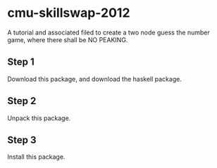 cmu-skillswap-2012
==================

A tutorial and associated filed to create a two node guess the number game, where there shall be NO PEAKING. 


Step 1
------

Download this package, and download the haskell package.

Step 2
------

Unpack this package.

Step 3
------

Install this package.